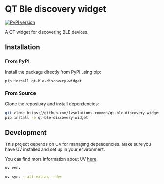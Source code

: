 # QT Ble discovery widget
[![PyPI version](https://badge.fury.io/py/qt-ble-discovery-widget.svg)](https://pypi.org/project/qt-ble-discovery-widget)

A QT widget for discovering BLE devices.

## Installation

### From PyPI

Install the package directly from PyPI using pip:

```bash
pip install qt-ble-discovery-widget
```

### From Source

Clone the repository and install dependencies:

```bash
git clone https://github.com/fvsolutions-common/qt-ble-discovery-widget
pip install -e qt-ble-discovery-widget
```

## Development

This project depends on UV for managing dependencies.
Make sure you have UV installed and set up in your environment.

You can find more information about UV [here](https://docs.astral.sh/uv/getting-started/installation/).

```bash
uv venv
```

```bash
uv sync --all-extras --dev
```

